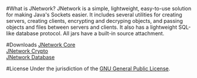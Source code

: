 #What is JNetwork?
JNetwork is a simple, lightweight, easy-to-use solution for making Java's Sockets easier. 
It includes several utilities for creating servers, creating clients, encrypting and decryping objects,
and passing objects and files between servers and clients. It also has a lightweight SQL-like database protocol.
All jars have a built-in source attachment.

#Downloads
[JNetwork Core](libs/jnetwork-core.jar)<br>
[JNetwork Crypto](libs/jnetwork-crypto.jar)<br>
[JNetwork Database](libs/jnetwork-database.jar)<br>

#License
Under the jurisdiction of the [GNU General Public License](LICENSE.md). 
